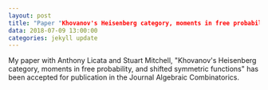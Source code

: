 ```yaml
---
layout: post
title: "Paper "Khovanov's Heisenberg category, moments in free probability, and shifted symmetric functions" accepted to the journal Algebraic Combinatorics"
data: 2018-07-09 13:00:00
categories: jekyll update
---
```


My paper with Anthony Licata and Stuart Mitchell, "Khovanov's Heisenberg category, moments in free probability, and shifted symmetric functions" 
has been accepted for publication in the Journal Algebraic Combinatorics.
 
